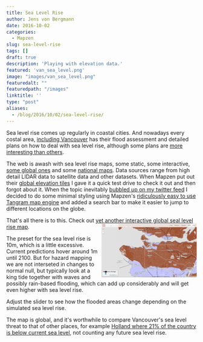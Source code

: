 ```yaml
---
title: Sea Level Rise
author: Jens von Bergmann
date: 2016-10-02
categories:
  - Mapzen
slug: sea-level-rise
tags: []
draft: true
description: 'Playing with elevation data.'
featured: 'van_sea_level.png'
image: "images/van_sea_level.png"
featuredalt: ""
featuredpath: "/images"
linktitle: ''
type: "post"
aliases:
  - /blog/2016/10/02/sea-level-rise/
---
```



  Sea level rise comes up regularly in coastal cities. And nowadays every costal area,
[including Vancouver](http://www.env.gov.bc.ca/wsd/public_safety/flood/pdfs_word/cost_of_adaptation-final_report_oct2012.pdf)
has their flood assessment and detailed plans on how to deal with sea level rise, although some plans are
[more interesting than others](http://www.sfu.ca/rise/entries/Prescribe-mountains.html). 

The web is awash with sea level rise maps, some static, some interactive, [some global ones](http://geology.com/sea-level-rise/)
and some [national maps](https://coast.noaa.gov/slr/). Data sources range from high detail LIDAR data to satellite data
and other datasets. When Mapzen put out their [global elevation tiles](https://mapzen.com/blog/elevation/) I gave it a quick
test drive to check it out and then forgot about it. When the topic inevitably 
[bubbled up on my twitter feed](https://twitter.com/toddsmithdesign/status/782273909265620992) I decided to do some
minimal styling using Mapzen's [ridiculously easy to use Tangram map engine](https://mapzen.com/products/tangram/) and
added a search bar to make it easier to jump to different locations on the globe.
 
That's all there is to this. Check out <a class="btn btn-default" href="https://mountainmath.ca/elevation/map?sea_level=10&zoom=12&lat=49.2629&lng=-123.1176">yet another interactive global seal level rise map</a>.
<a href="https://mountainmath.ca/elevation/map?sea_level=10&zoom=12&lat=49.2629&lng=-123.1176" target="_blank"><img  src="images/van_sea_level.png" style="width:50%;float:right;margin-left:10px;"></a> 

The preset for the sea level rise is 10m, which is a little excessive. Current predictions hover around 1m until 2100. But for hazard mapping we are not interseted in changes to normal null, but typically look at a king tide together with waves and possibly rain-based flooding, which can add up considerably and will get even higher with sea level rise.

Adjust the slider to see how the flooded areas change depending on the simulated sea level rise.

The map is global, and it's worthwhile to compare Vancouver's sea level threat to that of other places, for example
[Holland where 21% of the country is below current sea level](https://mountainmath.ca/elevation/map?sea_level=0&zoom=9&lat=52.8774&lng=5.5701),
not counting any future sea level rise.
